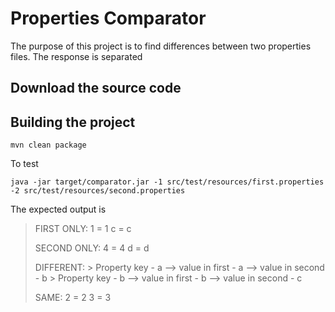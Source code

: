 # Properties Comparator

The purpose of this project is to find differences between two properties files. 
The response is separated 

## Download the source code

## Building the project

`mvn clean package`

To test

`java -jar target/comparator.jar -1 src/test/resources/first.properties -2 src/test/resources/second.properties`

The expected output is

>FIRST ONLY:
>  1 = 1
>  c = c
>
>SECOND ONLY:
>  4 = 4
>  d = d
>
>DIFFERENT:
>\> Property key - a
>--> value in first - a
>--> value in second - b
>\> Property key - b
>--> value in first - b
>--> value in second - c
>
>SAME:
>  2 = 2
>  3 = 3
>

